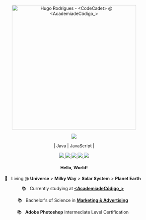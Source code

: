 <p align="center">
  <img src="https://user-images.githubusercontent.com/72796552/98481199-91633e00-21f0-11eb-9aee-47e92e154c49.png" width="400"
  alt="Hugo Rodrigues - <CodeCadet> @ <AcademiadeCódigo_>" />
</p>

<p align="center">
  <a href="https://github-readme-stats.anuraghazra1.vercel.app/api/top-langs/?username=Leg4cy-creations">
  <img align="center" src="https://github-readme-stats.anuraghazra1.vercel.app/api/top-langs/?username=Leg4cy-creations&layout=compact&theme=dark" />
  </a>
</p>

<p align="center">| Java | JavaScript |</p>

<p align="center">

  <a href="https://www.linkedin.com/in/hugomiguel" alt="LinkedIn" target="_blank">
    <img src="https://img.shields.io/badge/-LinkedIn-505050?style=plastic-square&logo=Linkedin&logoColor=white" />
  </a>
  
  <a href="mailto:hugompr@gmail.com" alt="Gmail" target="_blank">
    <img src="https://img.shields.io/badge/-Gmail-505050?style=plastic-square&logo=gmail&logoColor=white" />
  </a>
  
  <a href="https://web.whatsapp.com/send?phone=+351916494897" alt="WhatsApp" target="_blank">
    <img src="https://img.shields.io/badge/-WhatsApp-505050?style=plastic-square&logo=WhatsApp&logoColor=white" />
  </a>

  <a href="https://github.com/Leg4cy-creations" alt="GitHub" target="_blank">
    <img src="https://img.shields.io/badge/-GitHub-505050?style=plastic-square&logo=Github&logoColor=white" />
  </a>
  
  <a href="https://github.com/leg4cy-creations" alt="Views" target="_blank">
    <img src="https://komarev.com/ghpvc/?username=Leg4cy-creations&color=gray&style=plastic-square" />
  </a>
</p>

<h4 align="center">
  Hello, World!
</h4>

<p align="center">
  📌 &nbsp; Living @ <b>Universe</b> &gt; <b>Milky Way</b> &gt; <b>Solar System</b> &gt; <b>Planet Earth</b> &nbsp;
</p>

<p align="center">
  📚  &nbsp; Currently studying at <b><a href="https://www.academiadecodigo.org/">&lt;AcademiadeCódigo_&gt;</a></b> &nbsp;
  <p align="center">
    📚 &nbsp; Bachelor's of Science in <b><a href="https://www.iade.europeia.pt/cursos/licenciaturas/licenciaturas/marketing-e-publicidade">Marketing & Advertising</a></b> &nbsp;
    <p align="center">
      📚 &nbsp; <b>Adobe Photoshop</b> Intermediate Level Certification &nbsp;
    </p>
  </p>
</p>

